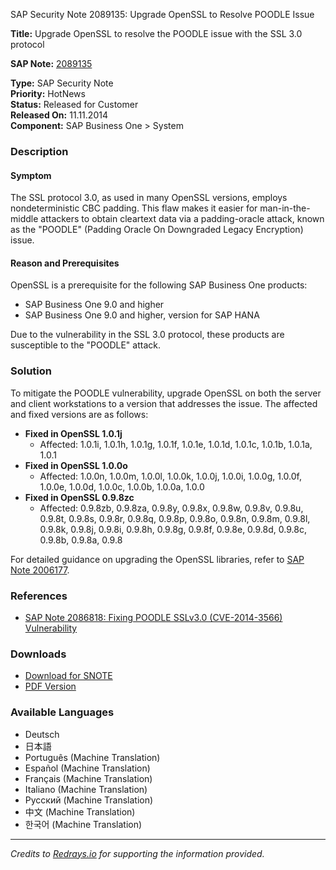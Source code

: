 SAP Security Note 2089135: Upgrade OpenSSL to Resolve POODLE Issue

**Title:** Upgrade OpenSSL to resolve the POODLE issue with the SSL 3.0 protocol

**SAP Note:** [2089135](https://me.sap.com/notes/2089135)

**Type:** SAP Security Note  
**Priority:** HotNews  
**Status:** Released for Customer  
**Released On:** 11.11.2014  
**Component:** SAP Business One > System

### Description

#### Symptom
The SSL protocol 3.0, as used in many OpenSSL versions, employs nondeterministic CBC padding. This flaw makes it easier for man-in-the-middle attackers to obtain cleartext data via a padding-oracle attack, known as the "POODLE" (Padding Oracle On Downgraded Legacy Encryption) issue.

#### Reason and Prerequisites
OpenSSL is a prerequisite for the following SAP Business One products:
- SAP Business One 9.0 and higher
- SAP Business One 9.0 and higher, version for SAP HANA

Due to the vulnerability in the SSL 3.0 protocol, these products are susceptible to the "POODLE" attack.

### Solution
To mitigate the POODLE vulnerability, upgrade OpenSSL on both the server and client workstations to a version that addresses the issue. The affected and fixed versions are as follows:

- **Fixed in OpenSSL 1.0.1j**
  - Affected: 1.0.1i, 1.0.1h, 1.0.1g, 1.0.1f, 1.0.1e, 1.0.1d, 1.0.1c, 1.0.1b, 1.0.1a, 1.0.1
- **Fixed in OpenSSL 1.0.0o**
  - Affected: 1.0.0n, 1.0.0m, 1.0.0l, 1.0.0k, 1.0.0j, 1.0.0i, 1.0.0g, 1.0.0f, 1.0.0e, 1.0.0d, 1.0.0c, 1.0.0b, 1.0.0a, 1.0.0
- **Fixed in OpenSSL 0.9.8zc**
  - Affected: 0.9.8zb, 0.9.8za, 0.9.8y, 0.9.8x, 0.9.8w, 0.9.8v, 0.9.8u, 0.9.8t, 0.9.8s, 0.9.8r, 0.9.8q, 0.9.8p, 0.9.8o, 0.9.8n, 0.9.8m, 0.9.8l, 0.9.8k, 0.9.8j, 0.9.8i, 0.9.8h, 0.9.8g, 0.9.8f, 0.9.8e, 0.9.8d, 0.9.8c, 0.9.8b, 0.9.8a, 0.9.8

For detailed guidance on upgrading the OpenSSL libraries, refer to [SAP Note 2006177](https://me.sap.com/notes/2006177).

### References
- [SAP Note 2086818: Fixing POODLE SSLv3.0 (CVE-2014-3566) Vulnerability](https://me.sap.com/notes/2086818)

### Downloads
- [Download for SNOTE](https://notesdownloads.sap.com/note/0040000017971452017)
- [PDF Version](https://userapps.support.sap.com/sap/support/sfm/notes/print/0002089135?language=en-US&token=06045841A3D2C6D1316047A47CDB1081)

### Available Languages
- Deutsch
- 日本語
- Português (Machine Translation)
- Español (Machine Translation)
- Français (Machine Translation)
- Italiano (Machine Translation)
- Русский (Machine Translation)
- 中文 (Machine Translation)
- 한국어 (Machine Translation)

---

*Credits to [Redrays.io](https://redrays.io) for supporting the information provided.*
